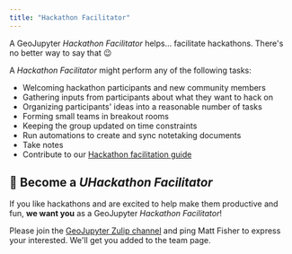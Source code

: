 ```yaml
---
title: "Hackathon Facilitator"
---
```


A GeoJupyter _Hackathon Facilitator_ helps... facilitate hackathons.
There's no better way to say that 😉

A _Hackathon Facilitator_ might perform any of the following tasks:

* Welcoming hackathon participants and new community members
* Gathering inputs from participants about what they want to hack on
* Organizing participants' ideas into a reasonable number of tasks
* Forming small teams in breakout rooms
* Keeping the group updated on time constraints
* Run automations to create and sync notetaking documents
* Take notes
* Contribute to our [Hackathon facilitation guide](https://geojupyter.org/handbook/hackathon-facilitation.html)


## 🫵 Become a _UHackathon Facilitator_

If you like hackathons and are excited to help make them productive and fun,
**we want you** as a GeoJupyter _Hackathon Facilitator_!

Please join the [GeoJupyter Zulip channel](https://jupyter.zulipchat.com/#narrow/channel/471314-geojupyter)
and ping Matt Fisher to express your interested.
We'll get you added to the team page.
